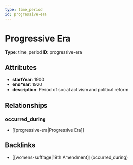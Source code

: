```yaml
---
type: time_period
id: progressive-era
---
```


# Progressive Era

**Type**: time_period
**ID**: progressive-era

## Attributes

- **startYear**: 1900
- **endYear**: 1920
- **description**: Period of social activism and political reform

## Relationships

### occurred_during

- [[progressive-era|Progressive Era]]

## Backlinks

- [[womens-suffrage|19th Amendment]] (occurred_during)

